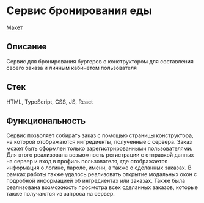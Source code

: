 # Сервис бронирования еды

[Макет](<https://www.figma.com/file/vIywAvqfkOIRWGOkfOnReY/React-Fullstack_-Проектные-задачи-(3-месяца)_external_link?type=design&node-id=0-1&mode=design>)

## Описание

Cервис для бронирования бургеров с конструктором для составления своего заказа и личным кабинетом пользователя

## Стек

HTML, TypeScript, CSS, JS, React

## Функциональность

Сервис позволяет собирать заказ с помощью страницы конструктора, на которой отображаются ингредиенты, полученные с сервера. Заказ может быть оформлен только зарегистрированными пользователями. Для этого реализована возможность регистрации с отправкой данных на сервер и вход в профиль пользователя, где отображается информация о логине, пароле, имени, а также о сделанных заказах. В рамках работы также удалось реализовать открытие модальных окон с подробной информацией об ингредиентах или заказах. Также была реализована возможность просмотра всех сделанных заказов, которые также получаются из запроса на сервер.


